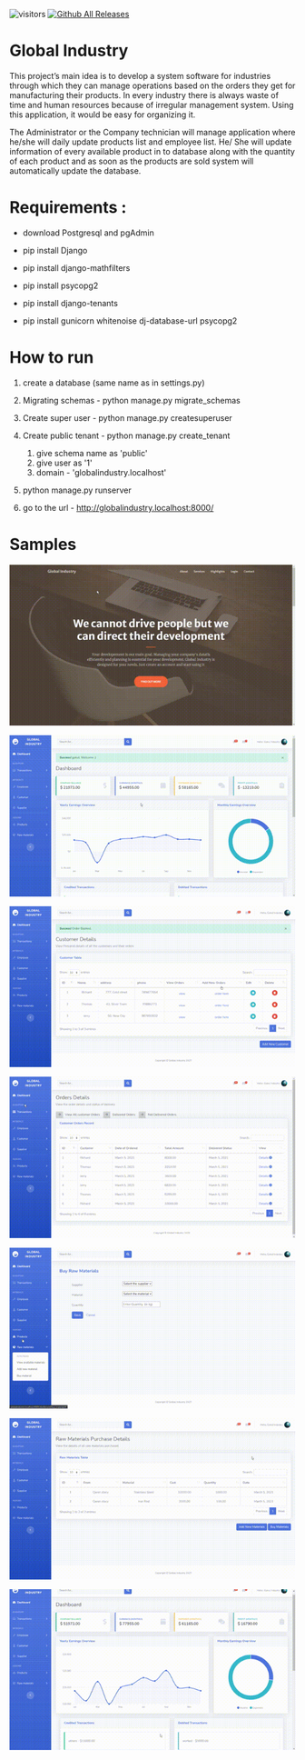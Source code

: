![visitors](https://visitor-badge.glitch.me/badge?page_id=page.id) 
[![Github All Releases](https://img.shields.io/github/downloads/igokulganesh/Global-Industry/total)]()

# Global Industry

This project’s main idea is to develop a system software for industries
through which they can manage operations based on the orders they get for
manufacturing their products. In every industry there is always waste of
time and human resources because of irregular management system. Using
this application, it would be easy for organizing it.

The Administrator or the Company technician will manage application
where he/she will daily update products list and employee list. He/ She will
update information of every available product in to database along with the
quantity of each product and as soon as the products are sold system will
automatically update the database.


# Requirements : 

- download Postgresql and pgAdmin

- pip install Django

- pip install django-mathfilters

- pip install psycopg2

- pip install django-tenants

- pip install gunicorn whitenoise dj-database-url psycopg2

# How to run 

1. create a database (same name as in settings.py)

2. Migrating schemas - python manage.py migrate_schemas

3. Create super user - python manage.py createsuperuser

4. Create public tenant - python manage.py create_tenant
    1. give schema name as 'public'
    2. give user as '1'
    3. domain - 'globalindustry.localhost'

5. python manage.py runserver 

6. go to the url - http://globalindustry.localhost:8000/ 

# Samples 

![index video](https://github.com/igokulganesh/Global-Industry/blob/master/Sample/index.gif)

![index video](https://github.com/igokulganesh/Global-Industry/blob/master/Sample/1.gif)

![index video](https://github.com/igokulganesh/Global-Industry/blob/master/Sample/2.gif)

![index video](https://github.com/igokulganesh/Global-Industry/blob/master/Sample/3.gif)

![index video](https://github.com/igokulganesh/Global-Industry/blob/master/Sample/4.gif)

![index video](https://github.com/igokulganesh/Global-Industry/blob/master/Sample/5.gif)

![index video](https://github.com/igokulganesh/Global-Industry/blob/master/Sample/6.gif)
